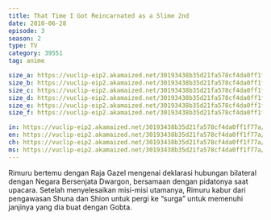 ```yaml
---
title: That Time I Got Reincarnated as a Slime 2nd
date: 2010-06-28
episode: 3
season: 2
type: TV
category: 39551
tag: anime

size_a: https://vuclip-eip2.akamaized.net/30193438b35d21fa578cf4da0ff1f77a/vp63207_V20210126100455/hlsc_e2931_2.m3u8
size_b: https://vuclip-eip2.akamaized.net/30193438b35d21fa578cf4da0ff1f77a/vp63207_V20210126100455/hlsc_e2931_3.m3u8
size_c: https://vuclip-eip2.akamaized.net/30193438b35d21fa578cf4da0ff1f77a/vp63207_V20210126100455/hlsc_e2931_4.m3u8
size_d: https://vuclip-eip2.akamaized.net/30193438b35d21fa578cf4da0ff1f77a/vp63207_V20210126100455/hlsc_e2931_5.m3u8
size_e: https://vuclip-eip2.akamaized.net/30193438b35d21fa578cf4da0ff1f77a/vp63207_V20210126100455/hlsc_e2931_6.m3u8
size_f: https://vuclip-eip2.akamaized.net/30193438b35d21fa578cf4da0ff1f77a/vp63207_V20210126100455/hlsc_e2931_7.m3u8

in: https://vuclip-eip2.akamaized.net/30193438b35d21fa578cf4da0ff1f77a/id.vtt
en: https://vuclip-eip2.akamaized.net/30193438b35d21fa578cf4da0ff1f77a/en.vtt
ch: https://vuclip-eip2.akamaized.net/30193438b35d21fa578cf4da0ff1f77a/zh-TW.vtt
ms: https://vuclip-eip2.akamaized.net/30193438b35d21fa578cf4da0ff1f77a/ms.vtt
---
```

Rimuru bertemu dengan Raja Gazel mengenai deklarasi hubungan bilateral dengan Negara Bersenjata Dwargon, bersamaan dengan pidatonya saat upacara. Setelah menyelesaikan misi-misi utamanya, Rimuru kabur dari pengawasan Shuna dan Shion untuk pergi ke “surga” untuk memenuhi janjinya yang dia buat dengan Gobta.